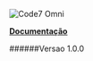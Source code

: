 

  ![Code7 Omni](/imgs/code7.omni.PNG "Code7 Omni")

  **[Documentação](README.MD)**

######Versao 1.0.0



